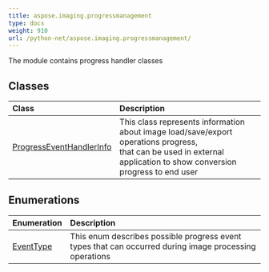 ```yaml
---
title: aspose.imaging.progressmanagement
type: docs
weight: 910
url: /python-net/aspose.imaging.progressmanagement/
---
```



The module contains progress handler classes

## **Classes**
| **Class** | **Description** |
| :- | :- |
| [ProgressEventHandlerInfo](/imaging/python-net/aspose.imaging.progressmanagement/progresseventhandlerinfo/) | This class represents information about image load/save/export operations progress,<br/>            that can be used in external application to show conversion progress to end user |
## **Enumerations**
| **Enumeration** | **Description** |
| :- | :- |
| [EventType](/imaging/python-net/aspose.imaging.progressmanagement/eventtype/) | This enum describes possible progress event types that can occurred during image processing operations |
